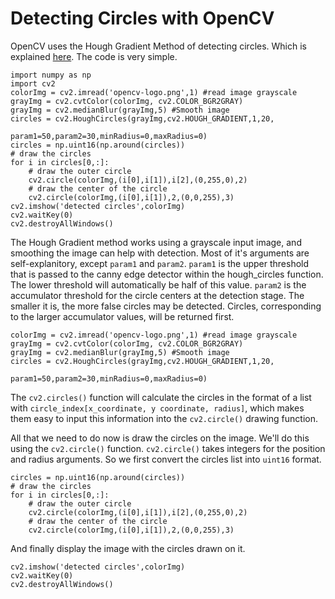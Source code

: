 # Detecting Circles with OpenCV

OpenCV uses the Hough Gradient Method of detecting circles. Which is explained [here](https://en.wikipedia.org/wiki/Hough_transform). The code is very simple.

```
import numpy as np
import cv2
colorImg = cv2.imread('opencv-logo.png',1) #read image grayscale
grayImg = cv2.cvtColor(colorImg, cv2.COLOR_BGR2GRAY)
grayImg = cv2.medianBlur(grayImg,5) #Smooth image
circles = cv2.HoughCircles(grayImg,cv2.HOUGH_GRADIENT,1,20,
                            param1=50,param2=30,minRadius=0,maxRadius=0)
circles = np.uint16(np.around(circles))
# draw the circles
for i in circles[0,:]:
    # draw the outer circle
    cv2.circle(colorImg,(i[0],i[1]),i[2],(0,255,0),2)
    # draw the center of the circle
    cv2.circle(colorImg,(i[0],i[1]),2,(0,0,255),3)
cv2.imshow('detected circles',colorImg)
cv2.waitKey(0)
cv2.destroyAllWindows()
```
The Hough Gradient method works using a grayscale input image, and smoothing the image can help with detection. Most of it's arguments are self-explanitory, except `param1` and `param2`. `param1` is the upper threshold that is passed to the canny edge detector within the hough_circles function. The lower threshold will automatically be half of this value. `param2`  is the accumulator threshold for the circle centers at the detection stage. The smaller it is, the more false circles may be detected. Circles, corresponding to the larger accumulator values, will be returned first.
```
colorImg = cv2.imread('opencv-logo.png',1) #read image grayscale
grayImg = cv2.cvtColor(colorImg, cv2.COLOR_BGR2GRAY)
grayImg = cv2.medianBlur(grayImg,5) #Smooth image
circles = cv2.HoughCircles(grayImg,cv2.HOUGH_GRADIENT,1,20,
                            param1=50,param2=30,minRadius=0,maxRadius=0)
```
The `cv2.circles()` function will calculate the circles in the format of a list with `circle_index[x_coordinate, y coordinate, radius]`, which makes them easy to input this information into the `cv2.circle()` drawing function.

All that we need to do now is draw the circles on the image. We'll do this using the `cv2.circle()` function. `cv2.circle()` takes integers for the position and radius arguments. So we first convert the circles list into `uint16` format.

```
circles = np.uint16(np.around(circles))
# draw the circles
for i in circles[0,:]:
    # draw the outer circle
    cv2.circle(colorImg,(i[0],i[1]),i[2],(0,255,0),2)
    # draw the center of the circle
    cv2.circle(colorImg,(i[0],i[1]),2,(0,0,255),3)
```

And finally display the image with the circles drawn on it.
```
cv2.imshow('detected circles',colorImg)
cv2.waitKey(0)
cv2.destroyAllWindows()
```


